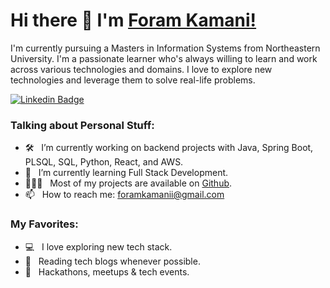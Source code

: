 # Hi there 👋 I'm [Foram Kamani!](https://github.com/foramkamani/)

<!--
**kamaniforam/kamaniforam** is a ✨ _special_ ✨ repository because its `README.md` (this file) appears on your GitHub profile.

Here are some ideas to get you started:

- 🔭 I’m currently working on ...
- 🌱 I’m currently learning ...
- 👯 I’m looking to collaborate on ...
- 🤔 I’m looking for help with ...
- 💬 Ask me about ...
- 📫 How to reach me: ...
- 😄 Pronouns: ...
- ⚡ Fun fact: ...
-->

I'm currently pursuing a Masters in Information Systems from Northeastern University. I'm a passionate learner who's always willing to learn and work across various technologies and domains. I love to explore new technologies and leverage them to solve real-life problems.

[![Linkedin Badge](https://img.shields.io/badge/-LinkedIn-0e76a8?style=flat-square&logo=Linkedin&logoColor=white)](https://www.linkedin.com/in/kamaniforam/)

### Talking about Personal Stuff:

- 🛠 &nbsp; I’m currently working on backend projects with Java, Spring Boot, PLSQL, SQL, Python, React, and AWS.
- 🚀 &nbsp; I’m currently learning Full Stack Development.
- 👨🏻‍💻 &nbsp; Most of my projects are available on [Github](https://github.com/kamaniforam).
- 📫 &nbsp; How to reach me: foramkamanii@gmail.com
<!-- - 📝 &nbsp; Checkout my [Resume](https://github.com/deveshcode/deveshcode/blob/master/resume.pdf). -->

### My Favorites:

- 💻 &nbsp; I love exploring new tech stack.
- 📰 &nbsp; Reading tech blogs whenever possible.
- 🍕 &nbsp; Hackathons, meetups & tech events.
